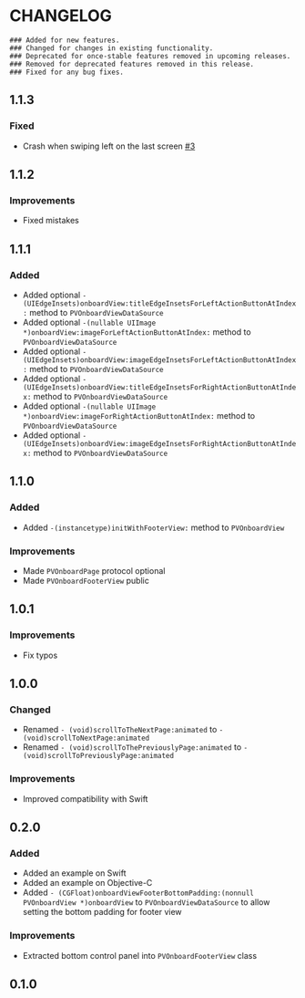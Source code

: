 # CHANGELOG

```
### Added for new features.
### Changed for changes in existing functionality.
### Deprecated for once-stable features removed in upcoming releases.
### Removed for deprecated features removed in this release.
### Fixed for any bug fixes.
```
## 1.1.3
### Fixed
- Crash when swiping left on the last screen [#3](https://github.com/vpeschenkov/PVOnboardKit/issues/3)

## 1.1.2
### Improvements
- Fixed mistakes

## 1.1.1
### Added
- Added optional ```-(UIEdgeInsets)onboardView:titleEdgeInsetsForLeftActionButtonAtIndex:``` method to ```PVOnboardViewDataSource```
- Added optional ```-(nullable UIImage *)onboardView:imageForLeftActionButtonAtIndex:``` method to ```PVOnboardViewDataSource```
- Added optional ```-(UIEdgeInsets)onboardView:imageEdgeInsetsForLeftActionButtonAtIndex:``` method to ```PVOnboardViewDataSource```
- Added optional ```-(UIEdgeInsets)onboardView:titleEdgeInsetsForRightActionButtonAtIndex:``` method to ```PVOnboardViewDataSource```
- Added optional ```-(nullable UIImage *)onboardView:imageForRightActionButtonAtIndex:``` method to ```PVOnboardViewDataSource```
- Added optional ```-(UIEdgeInsets)onboardView:imageEdgeInsetsForRightActionButtonAtIndex:``` method to ```PVOnboardViewDataSource```

## 1.1.0
### Added
- Added ```-(instancetype)initWithFooterView:``` method to ```PVOnboardView```

### Improvements
- Made ```PVOnboardPage``` protocol optional
- Made ```PVOnboardFooterView``` public

## 1.0.1

### Improvements
- Fix typos

## 1.0.0

### Changed
- Renamed ```- (void)scrollToTheNextPage:animated``` to ```- (void)scrollToNextPage:animated```
- Renamed ```- (void)scrollToThePreviouslyPage:animated``` to ```- (void)scrollToPreviouslyPage:animated```

### Improvements
- Improved compatibility with Swift

## 0.2.0

### Added
- Added an example on Swift
- Added an example on Objective-C
- Added ```- (CGFloat)onboardViewFooterBottomPadding:(nonnull PVOnboardView *)onboardView``` to ```PVOnboardViewDataSource``` to allow setting the bottom padding for footer view

### Improvements
- Extracted bottom control panel into ```PVOnboardFooterView``` class

## 0.1.0
